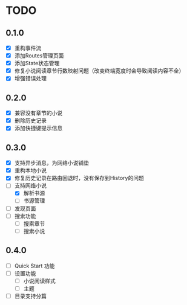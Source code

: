 # TODO

## 0.1.0

- [x] 重构事件流
- [x] 添加Routes管理页面
- [x] 添加State状态管理
- [x] 修复小说阅读章节行数映射问题（改变终端宽度时会导致阅读内容不全）
- [x] 增强错误处理

## 0.2.0

- [x] 兼容没有章节的小说
- [x] 删除历史记录
- [x] 添加快捷键提示信息

## 0.3.0

- [x] 支持异步消息，为网络小说铺垫
- [x] 重构本地小说
- [x] 修复历史记录在路由回退时，没有保存到History的问题
- [ ] 支持网络小说
  - [x] 解析书源
  - [ ] 书源管理
- [ ] 发现页面
- [ ] 搜索功能
  - [ ] 搜索章节
  - [ ] 搜索小说

## 0.4.0

- [ ] Quick Start 功能
- [ ] 设置功能
  - [ ] 小说阅读样式
  - [ ] 主题
- [ ] 目录支持分篇
